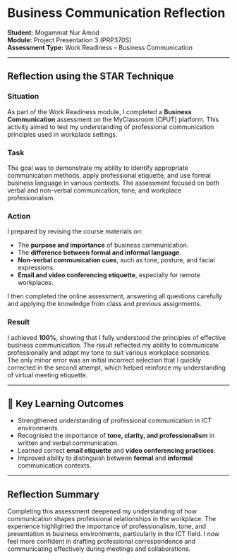 # Business Communication Reflection  
**Student:** Mogammat Nur Amod  
**Module:** Project Presentation 3 (PRP370S)  
**Assessment Type:** Work Readiness – Business Communication   

---

## Reflection using the STAR Technique

### **Situation**
As part of the Work Readiness module, I completed a **Business Communication** assessment on the MyClassroom (CPUT) platform. This activity aimed to test my understanding of professional communication principles used in workplace settings.

### **Task**
The goal was to demonstrate my ability to identify appropriate communication methods, apply professional etiquette, and use formal business language in various contexts. The assessment focused on both verbal and non-verbal communication, tone, and workplace professionalism.

### **Action**
I prepared by revising the course materials on:
- The **purpose and importance** of business communication.  
- The **difference between formal and informal language**.  
- **Non-verbal communication cues**, such as tone, posture, and facial expressions.  
- **Email and video conferencing etiquette**, especially for remote workplaces.  

I then completed the online assessment, answering all questions carefully and applying the knowledge from class and previous assignments.

### **Result**
I achieved **100%**, showing that I fully understood the principles of effective business communication. The result reflected my ability to communicate professionally and adapt my tone to suit various workplace scenarios.  
The only minor error was an initial incorrect selection that I quickly corrected in the second attempt, which helped reinforce my understanding of virtual meeting etiquette.

---

## 🧠 Key Learning Outcomes
- Strengthened understanding of professional communication in ICT environments.  
- Recognised the importance of **tone, clarity, and professionalism** in written and verbal communication.  
- Learned correct **email etiquette** and **video conferencing practices**.  
- Improved ability to distinguish between **formal** and **informal** communication contexts.  

---

## Reflection Summary
Completing this assessment deepened my understanding of how communication shapes professional relationships in the workplace. The experience highlighted the importance of professionalism, tone, and presentation in business environments, particularly in the ICT field. I now feel more confident in drafting professional correspondence and communicating effectively during meetings and collaborations.
